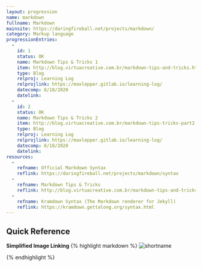 ```yaml
--- 
layout: progression
name: markdown
fullname: Markdown
mainsite: https://daringfireball.net/projects/markdown/
category: Markup language
progressionEntries: 
  - 
    id: 1
    status: OK
    name: Markdown Tips & Tricks 1
    item: http://blog.virtuacreative.com.br/markdown-tips-and-tricks.html
    type: Blog
    relproj: Learning Log
    relprojlink: https://maxlepper.gitlab.io/learning-log/
    datecomp: 8/18/2020
    datelink: 
  - 
    id: 2
    status: OK
    name: Markdown Tips & Tricks 2
    item: http://blog.virtuacreative.com.br/markdown-tips-tricks-part2.html
    type: Blog
    relproj: Learning Log
    relprojlink: https://maxlepper.gitlab.io/learning-log/
    datecomp: 8/18/2020
    datelink: 
resources: 
  - 
    refname: Official Markdown Syntax
    reflink: https://daringfireball.net/projects/markdown/syntax
  - 
    refname: Markdown Tips & Tricks
    reflink: http://blog.virtuacreative.com.br/markdown-tips-and-tricks.html
  - 
    refname: Kramdown Syntax (The Markdown renderer for Jekyll)
    reflink: https://kramdown.gettalong.org/syntax.html
---
```


## Quick Reference

**Simplified Image Linking**
{% highlight markdown %}
![shortname][shortname]

[shortname]: {{site.baseurl}}/img/link.svg "alt-text"
{% endhighlight %}